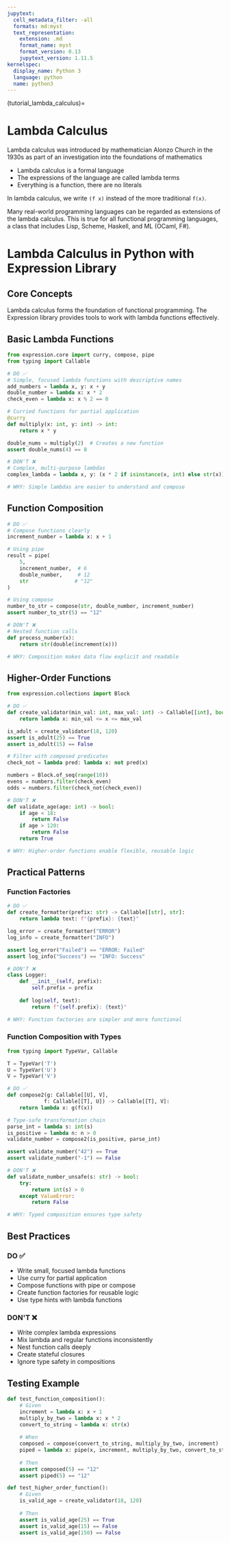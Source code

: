 ```yaml
---
jupytext:
  cell_metadata_filter: -all
  formats: md:myst
  text_representation:
    extension: .md
    format_name: myst
    format_version: 0.13
    jupytext_version: 1.11.5
kernelspec:
  display_name: Python 3
  language: python
  name: python3
---
```

(tutorial_lambda_calculus)=

# Lambda Calculus

Lambda calculus was introduced by mathematician Alonzo Church in the 1930s as part of an
investigation into the foundations of mathematics

- Lambda calculus is a formal language
- The expressions of the language are called lambda terms
- Everything is a function, there are no literals

In lambda calculus, we write `(f x)` instead of the more traditional `f(x)`.

Many real-world programming languages can be regarded as extensions of the lambda
calculus. This is true for all functional programming languages, a class that includes
Lisp, Scheme, Haskell, and ML (OCaml, F#).


# Lambda Calculus in Python with Expression Library

## Core Concepts

Lambda calculus forms the foundation of functional programming. The Expression library provides tools to work with lambda functions effectively.

## Basic Lambda Functions

```python
from expression.core import curry, compose, pipe
from typing import Callable

# DO ✅
# Simple, focused lambda functions with descriptive names
add_numbers = lambda x, y: x + y
double_number = lambda x: x * 2
check_even = lambda x: x % 2 == 0

# Curried functions for partial application
@curry
def multiply(x: int, y: int) -> int:
    return x * y

double_nums = multiply(2)  # Creates a new function
assert double_nums(4) == 8

# DON'T ❌
# Complex, multi-purpose lambdas
complex_lambda = lambda x, y: (x * 2 if isinstance(x, int) else str(x)) + y

# WHY: Simple lambdas are easier to understand and compose
```

## Function Composition

```python
# DO ✅
# Compose functions clearly
increment_number = lambda x: x + 1

# Using pipe
result = pipe(
    5,
    increment_number,  # 6
    double_number,     # 12
    str               # "12"
)

# Using compose
number_to_str = compose(str, double_number, increment_number)
assert number_to_str(5) == "12"

# DON'T ❌
# Nested function calls
def process_number(x):
    return str(double(increment(x)))

# WHY: Composition makes data flow explicit and readable
```

## Higher-Order Functions

```python
from expression.collections import Block

# DO ✅
def create_validator(min_val: int, max_val: int) -> Callable[[int], bool]:
    return lambda x: min_val <= x <= max_val

is_adult = create_validator(18, 120)
assert is_adult(25) == True
assert is_adult(15) == False

# Filter with composed predicates
check_not = lambda pred: lambda x: not pred(x)

numbers = Block.of_seq(range(10))
evens = numbers.filter(check_even)
odds = numbers.filter(check_not(check_even))

# DON'T ❌
def validate_age(age: int) -> bool:
    if age < 18:
        return False
    if age > 120:
        return False
    return True

# WHY: Higher-order functions enable flexible, reusable logic
```

## Practical Patterns

### Function Factories

```python
# DO ✅
def create_formatter(prefix: str) -> Callable[[str], str]:
    return lambda text: f"{prefix}: {text}"

log_error = create_formatter("ERROR")
log_info = create_formatter("INFO")

assert log_error("Failed") == "ERROR: Failed"
assert log_info("Success") == "INFO: Success"

# DON'T ❌
class Logger:
    def __init__(self, prefix):
        self.prefix = prefix
    
    def log(self, text):
        return f"{self.prefix}: {text}"

# WHY: Function factories are simpler and more functional
```

### Function Composition with Types

```python
from typing import TypeVar, Callable

T = TypeVar('T')
U = TypeVar('U')
V = TypeVar('V')

# DO ✅
def compose2(g: Callable[[U], V], 
            f: Callable[[T], U]) -> Callable[[T], V]:
    return lambda x: g(f(x))

# Type-safe transformation chain
parse_int = lambda s: int(s)
is_positive = lambda n: n > 0
validate_number = compose2(is_positive, parse_int)

assert validate_number("42") == True
assert validate_number("-1") == False

# DON'T ❌
def validate_number_unsafe(s: str) -> bool:
    try:
        return int(s) > 0
    except ValueError:
        return False

# WHY: Typed composition ensures type safety
```

## Best Practices

### DO ✅
- Write small, focused lambda functions
- Use curry for partial application
- Compose functions with pipe or compose
- Create function factories for reusable logic
- Use type hints with lambda functions

### DON'T ❌
- Write complex lambda expressions
- Mix lambda and regular functions inconsistently
- Nest function calls deeply
- Create stateful closures
- Ignore type safety in compositions

## Testing Example

```python
def test_function_composition():
    # Given
    increment = lambda x: x + 1
    multiply_by_two = lambda x: x * 2
    convert_to_string = lambda x: str(x)
    
    # When
    composed = compose(convert_to_string, multiply_by_two, increment)
    piped = lambda x: pipe(x, increment, multiply_by_two, convert_to_string)
    
    # Then
    assert composed(5) == "12"
    assert piped(5) == "12"

def test_higher_order_function():
    # Given
    is_valid_age = create_validator(18, 120)
    
    # Then
    assert is_valid_age(25) == True
    assert is_valid_age(15) == False
    assert is_valid_age(150) == False
